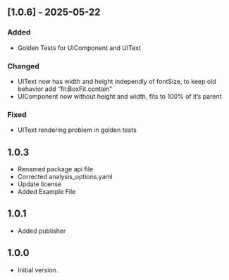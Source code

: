 ## \[1.0.6\] - 2025-05-22

### Added

* Golden Tests for UIComponent and UIText

### Changed

* UIText now has width and height independly of fontSize, to keep old behavior add “fit:BoxFit.contain”
* UIComponent now without height and width, fits to 100% of it’s parent

### Fixed

* UIText rendering problem in golden tests


## 1.0.3

* Renamed package api file
* Corrected analysis_options.yaml
* Update license
* Added Example File

## 1.0.1

* Added publisher

## 1.0.0

* Initial version.


